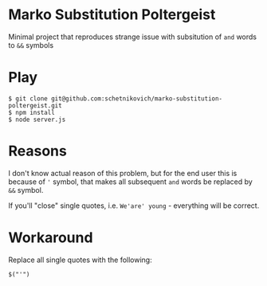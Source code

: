 # Marko Substitution Poltergeist

Minimal project that reproduces strange issue with subsitution of `and` words to `&&` symbols

# Play

    $ git clone git@github.com:schetnikovich/marko-substitution-poltergeist.git
    $ npm install
    $ node server.js
    
# Reasons

I don't know actual reason of this problem, but for the end user this is because of `'` symbol, that
makes all subsequent `and` words be replaced by `&&` symbol.

If you'll "close" single quotes, i.e. `We'are' young` - everything will be correct.

# Workaround

Replace all single quotes with the following:

    $("'")
